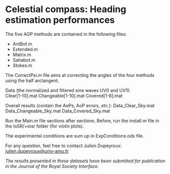 # Celestial compass: Heading estimation performances

The five AOP methods are contained in the following files:
* AntBot.m
* Extended.m
* Matrix.m
* Sahabot.m
* Stokes.m

The CorrectPsi.m file aims at correcting the angles of the four methods using the half arctangent. 


Data (the normalized and filtered sine waves UV0 and UV1): 	
	Clear[1-10].mat
	Changeable[1-10].mat
	Covered[1-6].mat

Overall results (contain the AoPs, AoP errors, etc.):
	Data_Clear_Sky.mat
	Data_Changeable_Sky.mat
	Data_Covered_Sky.mat

Run the Main.m file sections after sections.
Before, run the install.m file in the IoSR/+iosr folder (for violin plots).

The experimental conditions are sum up in ExpConditions.ods file. 

For any question, feel free to contact Julien Dupeyroux: julien.dupeyroux@univ-amu.fr 

_The results presented in these datasets have been submitted for publication in the Journal of the Royal Society Interface._